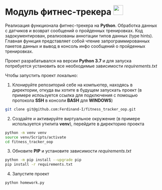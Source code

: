 # Модуль фитнес-трекера <img src="https://filearchive.cnews.ru/img/book/2022/05/26/490-4906665_fitness-icon-png-emblem-clipart.png" width=32>

Реализация функционала фитнес-трекера на **Python**. Обработка данных с датчиков и возврат сообщений о пройденных тренировках.
Код задокументирован, реализованы аннотации типов данных (type hints).
Главная функция представляет собой чтение запрограммированных пакетов данных и вывод в консоль инфо сообщений о пройденных тренировках.

Проект разрабатывался на версии <b>Python 3.7</b> и для запуска потребуется установить все необходимые зависимости *requirements.txt*

Чтобы запустить проект локально:

1. Клонируйте репозиторий себе на компьютер, находясь в директории, откуда вы хотите в будущем запускать проект (в примере испоьзуется ссылка для подключения с помощью протокола **SSH** в консоли **BASH** для **WINDOWS**)

```BASH
git clone git@github.com:Ferdinand-I/fitness_tracker_oop.git
```

2. Создайте и активируйте виртуальное окружение (в примере используется утилита **venv**), перейдите в директорию проекта

```BASH
python -m venv venv
source venv/Scripts/activate
cd fitness_tracker_oop
```

3. Обновите **PIP** и установите зависимости *requirements.txt*

```BASH
python -m pip install --upgrade pip
pip install -r requirements.txt
```

4. Запустите проект 

```BASH
python homework.py
```
